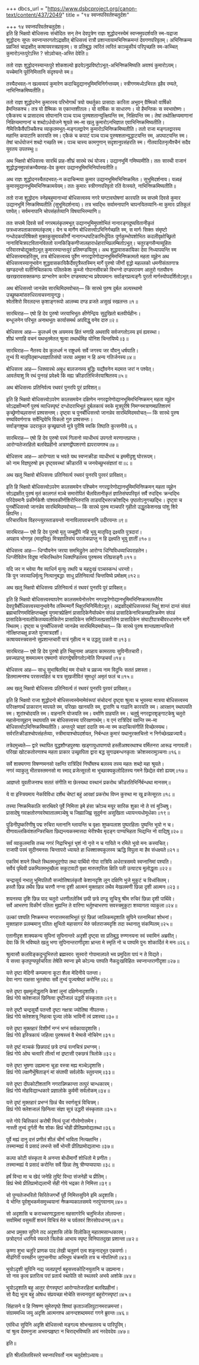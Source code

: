 +++
dbcs_url = "https://www.dsbcproject.org/canon-text/content/437/2049"
title = "१४ स्वप्नपरिवर्तश्चतुर्दशः"

+++
१४ स्वप्नपरिवर्तश्चतुर्दशः।  
इति हि भिक्षवो बोधिसत्त्वः संचोदितः सन् तेन देवपुत्रेण राज्ञः शुद्धोदनस्येमं स्वप्नमुपदर्शयति स्म-यद्राजा शुद्धोदनः सुप्तः स्वप्नान्तरगतोऽद्राक्षीत् बोधिसत्त्वं रात्रौ प्रशान्तायामभिनिष्क्रमन्तं देवगणपरिवृतम्। अभिनिष्क्रम्य प्रव्रजितं चाद्राक्षीत् काषायवस्त्रप्रावृतम्। स प्रतिबुद्धः त्वरितं त्वरितं काञ्चुकीयं परिपृच्छति स्म-कच्चित् कुमारोऽन्तःपुरेऽस्ति ? सोऽवोचत्-अस्ति देवेति॥

ततो राज्ञः शुद्धोदनस्यान्तःपुरे शोकशल्यो हृदयेऽनुप्रविष्टोऽभूत्-अभिनिष्क्रमिष्यति अवश्यं कुमारोऽयम्। यच्चेमानि पूर्वनिमित्तानि संदृश्यन्ते स्म॥

तस्यैदभवत्-न खल्वव्ययं कुमारेण कदाचिदुद्यानभूमिमभिनिर्गन्तव्यम्। स्त्रीगणमध्येऽभिरतः इहैव रम्यते, नाभिनिष्क्रमिष्यतीति॥

ततो राज्ञा शुद्धोदनेन कुमारस्य परिभोगार्थं त्रयो यथर्तुकाः प्रासादाः कारिता अभूवन् ग्रैष्मिको वार्षिको हैमन्तिकश्च। तत्र यो ग्रैष्मिकः स एकान्तशीतलः। यो वार्षिकः स साधारणः। यो हैमन्तिकः स स्वभावोष्णः। एकैकस्य च प्रासादस्य सोपानानि पञ्च पञ्च पुरुषशतान्युत्क्षिपन्ति स्म, निक्षिपन्ति स्म। तेषां तथोत्क्षिप्यमाणानां निक्षिप्यमाणानां च शब्दोऽर्धयोजने श्रूयते स्म-मा खलु कुमारोऽनभिज्ञात एवाभिनिष्क्रमिष्यतीति। नैमित्तिकैर्वैपञ्चिकैश्च व्याकृतमभूत्-मङ्गलद्वारेण कुमारोऽभिनिष्क्रमिष्यतीति। ततो राजा मङ्गलद्वारस्य महान्ति कपाटानि कारयति स्म। एकैकं च कपाटं पञ्च पञ्च पुरुषशतान्युद्धाटयन्ति स्म, अपघाटयन्ति स्म। तेषां चार्धयोजनं शब्दो गच्छति स्म। पञ्च चास्य कामगुणान् सदृशानुपसंहरति स्म। गीतवादितनृत्यैश्चैनं सदैव युवतय उपतस्थुः॥

अथ भिक्षवो बोधिसत्त्वः सारथिं प्राह-शीघ्रं सारथे रथं योजय। उद्यानभूमिं गमिष्यामीति। ततः सारथी राजानं शुद्धोद्धनमुपसंक्रम्यैवमाह-देव कुमार उद्यानभूमिमभिनिर्यास्यतीति॥

अथ राज्ञः शुद्धोदनस्यैतदभवत्-न कदाचिन्मया कुमार उद्यानभूमिमभिनिष्क्रमितः। सुभूमिदर्शनाय। यन्न्वहं कुमारमुद्यानभूमिमभिनिष्क्रामयेयम्। ततः कुमारः स्त्रीगणपरिवृतो रतिं वेत्स्यते, नाभिनिष्क्रमिष्यतीति॥

ततो राजा शुद्धोदनः स्नेहबहुमानाभ्यां बोधिसत्त्वस्य नगरे घण्टावघोषणां कारयति स्म सप्तमे दिवसे कुमार उद्यानभूमिं निष्क्रमिष्यतीति (सुभूमिदर्शनाय)। तत्र भवद्भिः सर्वामनापानि चापनयितव्यानि-मा कुमारः प्रतिकूलं पश्येत्। सर्वमनापानि चोपसंहर्तव्यानि विषयाभिरम्याणि॥

ततः सप्तमे दिवसे सर्वं नगरमलंकृतमभूत् उद्यानभूमिमुपशोभितं नानारङ्गदूष्यवितानीकृतं छत्रध्वजपताकासमलंकृतम्। येन च मार्गेण बोधिसत्त्वोऽभिनिर्गच्छति स्म, स मार्गः सिक्तः संमृष्टो गन्धोदकपरिषिक्तो मुक्तकुसुमावकीर्णो नानागन्धघटिकानिर्धूपितः पूर्णकुम्भोपशोभितः कदलीवृक्षोच्छ्रितो नानाविचित्रपटवितानविततो रत्नकिङ्किणीजालहारार्धहाराभिप्रलम्बितोऽभूत्। चतुरङ्गसैन्यव्यूहितः परिवारश्चोद्युक्तोऽभूत् कुमारस्यान्तःपुरं प्रतिमण्डयितुम्। अथ शुद्धावासकायिका देवा निध्यापयन्ति स्म बोधिसत्त्वमाहरितुम्, तत्र बोधिसत्त्वस्य पूर्वेण नगरद्वारेणोद्यानभूमिमभिनिष्क्रामतो महता व्यूहेन अथ बोधिसत्त्वस्यानुभावेन शुद्धवासकायिकैर्देवपुत्रैस्तस्मिन् मार्गे पुरुषो जीर्णो वृद्धो महल्लको धमनीसंततगात्रः खण्डदन्तो वलीनिचितकायः पलितकेशः कुब्जो गोपानसीवक्रो विभग्नो दण्डपरायण आतुरो गतयौवनः खरखरावसक्तकण्ठः प्राग्भारेण कायेन दण्डमवष्टभ्य प्रवेपयमानः सर्वाङ्गप्रत्यङ्गैः पुरतो मार्गस्योपदर्शितोऽभूत्॥

अथ बोधिसत्त्वो जानन्नेव सारथिमिदमवोचत्—
किं सारथे पुरुष दुर्बल अल्पस्थामो 
उच्छुष्कमांसरुधिरत्वचस्नायुनद्धः।  
श्वेतंशिरो विरलदन्त कृशाङ्गरूपो 
आलम्ब्य दण्ड व्रजते असुखं स्खलन्तः॥१॥

सारथिराह—
एषो हि देव पुरुषो जरयाभिभूतः 
क्षीणेन्द्रियः सुदुखितो बलवीर्यहीनः।  
बन्धूजनेन परिभूत अनाथभूतः 
कार्यासमर्थ अपविद्धु वनेव दारु॥२॥

बोधिसत्त्व आह—
कुलधर्म एष अयमस्य हितं भणाहि 
अथवापि सर्वजगतोऽस्य इयं ह्यवस्था।  
शीघ्रं भणाहि वचनं यथभूतमेतत्
श्रुत्वा तथार्थमिह योनिश चिन्तयिष्ये॥३॥

सारथिराह—
नैतस्य देव कुलधर्म न राष्ट्रधर्मः 
सर्वे जगस्य जर यौवनु धर्षयाति।  
तुभ्यं पि मातृपितृबान्धवज्ञातिसंघो 
जरया अमुक्त न हि अन्य गतिर्जनस्य॥४॥

बोधिसत्त्व आह—
धिक्सारथे अबुध बालजनस्य बुद्धिः 
यद्यौवनेन मदमत्त जरां न पश्येत्।  
आवर्तयाशु मि रथं पुनरहं प्रवेक्ष्ये 
किं मह्य क्रीडरतिभिर्जरयाश्रितस्य॥५॥

अथ बोधिसत्त्वः प्रतिनिर्वत्य रथवरं पुनरपि पुरं प्राविशत्॥

इति हि भिक्षवो बोधिसत्त्वोऽपरेण कालसमयेन दक्षिणेन नगरद्वारेणोद्यानभूमिमभिनिष्क्रमन् महता व्यूहेन सोऽद्राक्षीन्मार्गे पुरुषं व्याधिस्पृष्टं दग्धोदराभिभूतं दुर्बलकायं स्वके मूत्रपुरीषे निमग्नमत्राणमप्रतिशरणं कृच्छ्रेणोच्छ्वसन्तं प्रश्वसन्तम्। दृष्ट्वा च पुनर्बोधिसत्त्वो जानन्नेव सारथिमिदमवोचत्—
किं सारथे पुरुष रुष्यविवर्णगात्रः 
सर्वेन्द्रियेभि विकलो गुरु प्रश्वसन्तः।  
सर्वाङ्गशुष्क उदराकुल कृच्छ्रप्राप्तो 
मूत्रे पुरीषि स्वकि तिष्ठति कुत्सनीये॥६॥

सारथिराह—
एषो हि देव पुरुषो परमं गिलानो 
व्याधीभयं उपगतो मरणान्तप्राप्तः।  
आरोग्यतेजरहितो बलविप्रहीनो 
अत्राणद्वीपशरणो ह्यपरायणश्च॥७॥

बोधिसत्त्व आह—
आरोग्यता च भवते यथ स्वप्नक्रीडा 
व्याधीभयं च इममीदृशु घोररूपम्।  
को नाम विज्ञपुरुषो इम दृष्ट्ववस्थां 
क्रीडारतिं च जनयेच्छुभसंज्ञतां वा॥८॥

अथ खलु भिक्षवो बोधिसत्त्वः प्रतिनिवर्त्य रथवरं पुनरपि पुरवरं प्राविक्षत्॥

इति हि भिक्षवो बोधिसत्त्वोऽपरेण कालसमयेन पश्चिमेन नगरद्वारेणोद्यानभूमिमभिनिष्क्रमन् महता व्यूहेन सोऽद्राक्षीत् पुरुषं मृतं कालगतं मञ्चे समारोपितं चैलवितानीकृतं ज्ञातिसंघपरिवृतं सर्वै रुदद्भिः क्रन्दद्भिः परिदेवमानैः प्रकीर्णकेशैः पांश्ववकीर्णशिरोभिरुरांसि ताडयद्भिरुत्क्रोशद्भिः पृष्ठतोऽनुगच्छद्भिः। दृष्ट्वा च पुनर्बोधिसत्त्वो जानन्नेव सारथिमिदमवोचत्—
किं सारथे पुरुष मञ्चपरि गृहीतो 
उद्धूतकेशनख पांशु शिरे क्षिपन्ति।  
परिचारयित्व विहरन्त्युरस्ताडयन्तो 
नानाविलापवचनानि उदीरयन्तः॥९॥

सारथिराह—
एषो हि देव पुरुषो मृतु जम्बुद्वीपे 
नहि भूयु मातृपितृ द्रक्ष्यति पुत्रदारां।  
अपहाय भोगगृह (मातृपितृ) मित्रज्ञातिसंघं 
परलोकप्राप्तु न हि द्रक्ष्यति भूयु ज्ञातीं॥१०॥

बोधिसत्त्व आह—
धिग्यौवनेन जरया समभिद्रुतेन 
आरोग्य धिग्विविधव्याधिपराहतेन।  
धिग्जीवितेन विदुषा नचिरस्थितेन 
धिक्पण्डितस्य पुरुषस्य रतिप्रसङ्गैः॥११॥

यदि जर न भवेया नैव व्याधिर्न मृत्युः
तथपि च महदुःखं पञ्चस्कन्धं धरन्तो।  
किं पुन जरव्याधिर्मृत्यु नित्यानुबद्धाः 
साधु प्रतिनिवर्त्या चिन्तयिष्ये प्रमोक्षम्॥१२॥

अथ खलु भिक्षवो बोधिसत्त्वः प्रतिनिवर्त्य तं रथवरं पुनरपि पुरं प्राविक्षत्॥

इति हि भिक्षवो बोधिसत्त्वस्यापरेण कालसमयेनोत्तरेण नगरद्वारेणोद्यानभूमिमभिनिष्क्रामतस्तैरेव देवपुत्रैर्बोधिसत्त्वस्यानुभावेनैव तस्मिन्मार्गे भिक्षुरभिनिर्मितोऽभूत्। अद्राक्षीद्बोधिसत्त्वस्तं भिक्षुं शान्तं दान्तं संयतं ब्रह्मचारिणमविक्षिप्तचक्षुषं युगमात्रप्रेक्षिणं प्रासादिकेनैर्यापथेन संपन्नं प्रासादिकेनाभिक्रमप्रतिक्रमेण संपन्नं प्रासादिकेनावलोकितव्यवलोकितेन प्रासादिकेन समिञ्जितप्रसारितेन प्रासादिकेन संघाटीपात्रचीवरधारणेन मार्गे स्थितम्। दृष्ट्वा च पुनर्बोधिसत्त्वो जानन्नेव सारथिमिदमवोचत्—
किं सारथे पुरुष शान्तप्रशान्तचित्तो 
नोत्क्षिप्तचक्षु व्रजते युगमात्रदर्शी।  
काषायवस्त्रवसनो सुप्रशान्तचारी 
पात्रं गृहीत्व न च उद्धतु उन्नतो वा॥१३॥

सारथिराह—
एषो हि देव पुरुषो इति भिक्षुनामा 
अपहाय कामरतयः सुविनीतचारी।  
प्रवज्यप्राप्तु शममात्मन एषमाणो 
संरागद्वेषविगतोऽन्वेति पिण्डचर्या॥१४॥

बोधिसत्त्व आह—
साधू सुभाषितमिदं मम रोचते च 
प्रव्रज्य नाम विदुभिः सततं प्रशस्ता।  
हितमात्मनश्च परसत्त्वहितं च यत्र 
सुखजीवितं सुमधुरं अमृतं फलं च॥१५॥

अथ खलु भिक्षवो बोधिसत्त्वः प्रतिनिवर्त्य तं रथवरं पुनरपि पुरवरं प्राविक्षत्॥

इति हि भिक्षवो राजा शुद्धोदनो बोधिसत्त्वस्येमामेवंरूपां संचोदनां दृष्ट्वा श्रुत्वा च भूयस्या मात्रया बोधिसत्त्वस्य परिरक्षणार्थं प्राकारान् मापयते स्म, परिखाः खानयति स्म, द्वाराणि च गाढानि कारयति स्म। आरक्षान् स्थापयति स्म। शूरांश्चोदयति स्म। वाहनानि योजयति स्म। वर्माणि ग्राहयति स्म। चतुर्षु नगरद्वारशृङ्गाटकेषु चतुरो महासेनाव्यूहान् स्थापयति स्म बोधिसत्त्वस्य  परिरक्षणार्थम्। य एनं रात्रिंदिवं रक्षन्ति स्म-मा बोधिसत्त्वोऽभिनिष्क्रमिष्यतीति। अन्तःपुरे चाज्ञां ददाति स्म-मा स्म कदाचित्संगीतिं विच्छेत्स्यथ। सर्वरतिक्रीडाश्चोपसंहर्तव्याः, स्त्रीमायाश्चोपदर्शयत, निर्बन्धत कुमारं यथानुरक्तचित्तो न निर्गच्छेत्प्रव्रज्यायै॥

तत्रेदमुच्यते—
द्वारे स्थापित युद्धशौण्डपुरुषाः खड्गायुधापाणयो 
हस्ती‍अश्वरथाश्च वर्मितनरा आरूढ नागावली।  
परिखा खोटकतोरणाश्च महता प्राकार उच्छ्रापिता 
द्वारा बद्ध सुगाढबन्धनकृताः क्रोशस्वरामुञ्चनाः॥१६॥

सर्वे शाक्यगणा विषण्णमनसो रक्षन्ति रात्रिंदिवं 
निर्घोषश्च बलस्य तस्य महतः शब्दो महा श्रूयते।  
नगरं व्याकुलु भीतत्रस्तमनसो मा स्माद् व्रजेत्सूरतो 
मा भूच्छाक्यकुलोदितस्य गमने छिद्येत वंशो ह्ययम्॥१७॥

आज्ञप्तो युवतीजनश्च सततं संगीति मा छेत्स्यथा 
वस्थानं प्रकरोथ क्रीडरतिभिर्निर्बन्धथा मानसम्॥

ये वा इस्त्रियमाय नेकविविधा दर्शेथ चेष्टां बहुं 
आरक्षां प्रकरोथ विघ्न कुरुथा मा खु व्रजेत्सूरतः॥१८॥

तस्या निष्क्रमिकालि सारथिवरे पूर्वे निमित्ता इमे 
हंसा क्रोञ्च मयूर सारिक शुका नो ते रवं मुञ्चिषु।  
प्रासादेषु गवाक्षतोरणवरेष्वातालमञ्चेषु च 
जिह्माजिह्व सुदुर्मना असुखिता ध्यायन्त्यधोमूर्धकाः॥१९॥

पुडिनीपुष्करिणीषु पद्म रुचिरा म्लानानि म्लायन्ति च
वृक्षाः शुष्कपलाश पुष्परहिताः पुष्पन्ति भूयो न च।  
वीणावल्लकिवंशतन्त्रिरचिता छिद्यन्त्यकस्मात्तदा 
भेरीश्चैव मृदङ्ग पाण्यभिहता भिद्यन्ति नो वाद्यिषु॥२०॥

सर्वं व्याकुलमासि तच्च नगरं निद्राभिभूतं भृशं 
नो नृत्ते न च गायिते न रमिते भूयो मनः कस्यचित्।  
राजापी परमं सुदीनमनसः चिन्तापरो ध्यायते 
हा धिक्शाक्यकुलस्य ऋद्धि विपुला मा हैव संधक्ष्यते॥२१॥

एकस्मिं शयने स्थिते स्थितमभूद्गोपा तथा पार्थिवो 
गोपा रात्रियि अर्धरात्रसमये स्वप्नानिमां पश्यति।  
सर्वेयं पृथिवी प्रकम्पितमभूच्छैला सकूटावटी 
वृक्षा मारुत‍एरिता क्षिति पती उत्पाट्य मूलोद्धृताः॥२२॥

चन्द्रासूर्य नभातु भूमिपतितौ सज्योतिषालंकृतौ 
केशानदृशि लून दक्षिणि भुजे मुकुटं च विध्वंसितम्।  
हस्तौ छिन्न तथैव छिन्न चरणौ नग्ना दृशी आत्मनं 
मुक्ताहार तथैव मेखलमणी छिन्ना दृशी आत्मनः॥२३॥

शयनस्या दृशि छिन्न पाद चतुरो धरणीतलेस्मिं छयी 
छत्रे दण्डु सुचित्रु श्रीम रुचिरं छिन्ना दृशी पार्थिवे।  
सर्वे आभरणा विकीर्ण पतिता मुह्यन्ति ते वारिणा 
भर्तुश्चाभरणा सवस्त्रमुकुटा शय्यागता व्याकुला॥२४॥

उल्कां पश्यति निष्क्रमन्त नगरात्तमसाभिभूतं पुरं 
छिन्नां जालिकमदृशाति सुपिने रतनामिकां शोभनां।  
मुक्ताहारु प्रलम्बमानु पतितः क्षुभितो महासागरं 
मेरुं पर्वतराजमदृशि तदा स्थानातु संकम्पितम्॥२५॥

एतानीदृश शाक्यकन्य सुपिनां सुपिनान्तरे अदृशी 
दृष्ट्वा सा प्रतिबुद्ध रुण्णनयना स्वं स्वामिनं अब्रवीत्।  
देवा किं मि भविष्यते खलु भणा सुपिनान्तराणीदृशा 
भ्रान्ता मे स्मृति नो च पश्यमि पुनः शोकार्दितं मे मनः॥२६॥

श्रुत्वासौ कलविङ्कदुन्दुभिरुतो ब्रह्मस्वरः सुस्वरो 
गोपामालपते भव प्रमुदिता पापं न ते विद्यते।  
ये सत्त्वा कृतपुण्यपूर्वचरिता तेषेति स्वप्ना इमे 
कोऽन्यः पश्यति नैकदुःखविहितः स्वप्नान्तराणीदृशा॥२७॥

यत्ते दृष्टा मेदिनी कम्पमाना 
कूटा शैला मेदिनीये पतन्ता।  
देवा नागा राक्षसा भूतसंघाः 
सर्वे तुभ्यं पूज्यश्रेष्ठां करोन्ति॥२८॥

यत्ते दृष्टा वृक्षमूलोद्धृतानि 
केशां लूनां दक्षिणेनादृशासि।  
क्षिप्रं गोपे क्लेशजालं छिनित्वा 
दृष्टीजालं उद्धरी संस्कृतातः॥२९॥

यत्ते दृष्टौ चन्द्रसूर्यौ पतन्तौ 
दृष्टा नक्षत्रा ज्योतिषा नीपतन्तः।  
क्षिप्रं गोपे क्लेशशत्रू निहत्वा 
पूज्या लोके भाविनी त्वं प्रशस्या॥३०॥

यत्ते दृष्टा मुक्तहारं विशीर्णं 
नग्नं भग्नं सर्वकायादृशासि।  
क्षिप्रं गोपे इस्त्रिकायं जहित्वा 
पुरुषस्त्वं वै भेष्यसे नोचिरेण॥३१॥

यत्ते दृष्टं मञ्चकं छिन्नपादं 
छत्रे दण्डं रत्नचित्रं प्रभग्नम्।  
क्षिप्रं गोपे ओघ चत्वारि तीर्त्वा 
मां द्रष्टासी एकछत्रं त्रिलोके॥३२॥

यत्ते दृष्टा भूषणा उह्यमाना 
चूडा वस्त्रा मह्य मञ्चेऽदृशासि।  
क्षिप्रं गोपे लक्षणैर्भूषिताङ्गं 
मां संपश्यी सर्वलोकैः स्तुवन्तम्॥३३॥

यत्ते दृष्टा दीपकोटीशतानि 
नगरान्निष्क्रान्ता तत्पुरं चान्धकारम्।  
क्षिप्रं गोपे मोहविद्यान्धकारे 
प्रज्ञालोके कुर्वमी सर्वलोकम्॥३४॥

यत्ते दृष्टं मुक्तहारं प्रभग्नं 
छिन्नं चैव स्वर्णसूत्रं विचित्रम्।  
क्षिप्रं गोपे क्लेशजालं छिनित्वा 
संज्ञा सूत्रं उद्धरी संस्कृतातः॥३५॥

यत्ते गोपे चित्तिकारं करोषी 
नित्यं पूजां गौरवेणोत्तमेन।  
नास्ती तुभ्यं दुर्गती नैव शोकः 
क्षिप्रं भोही प्रीतिप्रामोद्यलब्धा॥३६॥

पूर्वे मह्यं दानु दत्तं प्रणीतं 
शीलं चीर्णं भाविता नित्यक्षान्ति।  
तस्मान्मह्यं ये प्रसादं लभन्ते 
सर्वे भोन्ती प्रीतिप्रामोद्यलाभाः॥३७॥

कल्पा कोटी संस्कृता मे अनन्ता 
बोधीमार्गो शोधितो मे प्रणीतः।  
तस्मान्मह्यं ये प्रसादं करोन्ति 
सर्वे छिन्ना तेषु त्रीण्यप्यपायाः॥३८॥

हर्षं विन्दा मा च खेदं जनेहि 
तुष्टिं विन्दा संजनेही च प्रीतिम्।  
क्षिप्रं भेष्ये प्रीतिप्रामोद्यलाभी 
सेही गोपे भद्रका ते निमित्ता॥३९॥

सो पुण्यतेजभरितो सिरितेजगर्भो 
पूर्वे निमित्तसुपिने इमि अदृशासि।  
ये भोन्ति पूर्वशुभकर्मसमुच्चयानां 
नैष्क्रम्यकालसमये नरपुंगवानाम्॥४०॥

सो अदृशासि च कराच्चरणाद्धताना
महसागरेभि चतुभिर्जल लोलयन्ता।  
सर्वामिमां वसुमतीं शयनं विचित्रं 
मेरुं च पर्वतवरं शिरसोपधानम्॥४१॥

आभा प्रमुक्त सुपिने तद अदृशासि 
लोके विलोकितु महातमसान्धकारम्।  
छत्रोद्गतं धरणिये स्फरते त्रिलोकं 
आभाय स्पृष्ट विनिपातदुखा प्रशान्ता॥४२॥

कृष्णा शुभा चतुरि प्राणक पाद लेखी 
चतुवर्ण एत्व शकुनाद्भुत एकवर्णाः।  
मीढंगिरी परमहीन जुगुप्सनीया 
अभिभूय चंक्रमति तत्र च नोपलिप्तो॥४३॥

भूयोऽदृशी सुपिनि नद्य जलप्रपूर्णा 
बहुसत्त्वकोटिनयुतानि च उह्यमाना।  
सो नाव कृत्व प्रतरित्व परां प्रतार्य 
स्थापेति सो स्थलवरे अभये अशोके॥४४॥

भूयोऽदृशाति बहु आतुर रोगस्पृष्टां 
आरोग्यतेजरहितां बलविप्रहीनां।  
सो वैद्य भूत्व बहु ओषध संप्रयच्छा 
मोचेति सत्त्वनयुतां बहुरोगस्पृष्टां॥४५॥

सिंहासने व हि निषण्ण सुमेरुपृष्ठे 
शिष्यां कृताञ्जलिपुटानमरान्नमन्तां।  
संग्राममध्यि जयु अदृशि आत्मनश्च 
आनन्दशब्दममरां गगने ब्रुवन्तः॥४६॥

एवंविधा सुपिनि अदृशि बोधिसत्त्वो 
मङ्गल्य शोभनव्रतस्य च पारिपूरिम्।  
यां श्रुत्व देवमनुजा अभवन्प्रहृष्टा
न चिराद्भविष्यति अयं नरदेवदेवः॥४७॥

इति॥

इति श्रीललितविस्तरे स्वप्नपरिवर्तो नाम चतुर्दशोऽध्यायः॥

